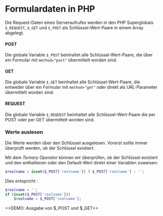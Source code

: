 # Formulardaten in PHP

Die Request-Daten eines Serveraufrufes werden in den PHP Superglobals `$_REQUEST`, `$_GET` und `$_POST` als Schlüssel-Wert-Paare in einem Array abgelegt. 

#### POST
Die globale Variable `$_POST` beinhaltet alle Schlüssel-Wert-Paare, die über ein Formular mit `method="post"` übermittelt worden sind.

#### GET
Die globale Variable `$_GET` beinhaltet alle Schlüssel-Wert-Paare, die entweder über ein Formular mit `method="get"` oder direkt als URL-Parameter übermittelt worden sind.

#### REQUEST
Die globale Variable `$_REQUEST` beinhaltet alle Schlüssel-Wert-Paare die per POST oder per GET übermittelt worden sind.

### Werte auslesen
Die Werte werden über den Schlüssel ausgelesen. Vorerst sollte immer überprüft werden, ob der Schlüssel existiert. 

Mit dem *Ternary Operator* können wir überprüfen, ob der Schlüssel existiert und den enthaltenen oder den Default-Wert direkt einer Variablen zuweisen: 

```php
$realname = isset($_POST['realname']) ? $_POST['realname'] : ''; 
```
Dies entspricht :

```php
$realname = '';
if (isset($_POST['realname']))
	$realname = $_POST['realname'];
```

==DEMO: Ausgabe von $_POST und $_GET==

<!--stackedit_data:
eyJoaXN0b3J5IjpbNzUzNjcwMzYxXX0=
-->
